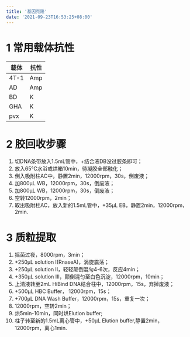 ```yaml
---
title: '基因克隆'
date: '2021-09-23T16:53:25+08:00'
---
```

# 1 常用载体抗性
|载体|抗性|
|---|---|
|4T-1|Amp|
|AD|Amp|
|BD|K|
|GHA|K|
|pvx|K|
# 2 胶回收步骤
1. 切DNA条带放入1.5mL管中，+结合液DB没过胶条即可；    
2. 放入65℃水浴或烘箱10min，待凝胶全部融化；     
3. 倒入吸附柱AC中，静置2min，12000rpm，30s，倒废液；    
4. 加800μL WB，12000rpm，30s，倒废液；    
5. 加800μL WB，12000rpm，30s，倒废液；    
6. 空转12000rpm，2min；    
7. 取出吸附柱AC，放入新的1.5mL管中，+35μL EB，静置2min，12000rpm，2min.       
# 3 质粒提取     
1. 摇菌过夜，8000rpm，3min；      
2. +250μL solution I(RnaseA)，涡旋震荡；     
3. +250μL solution II，轻轻颠倒混匀4-6次，反应4min；    
4. +350μL solution III，颠倒混匀至白色沉淀，12000rpm，10min；     
5. 上清液转至2mL HiBind DNA结合柱中，12000rpm，15s，弃掉废液；     
6. +500μL HBC Buffer， 12000rpm，15s；      
7. +700μL DNA Wash Buffer，12000rpm，15s，重复一次；    
8. 12000rpm，空转2min；      
9. 烘5min-10min，同时烘Elution buffer;      
10. 柱子转至新的1.5mL离心管中，+50μL Elution buffer,静置2min，12000rpm，离心1min.       
